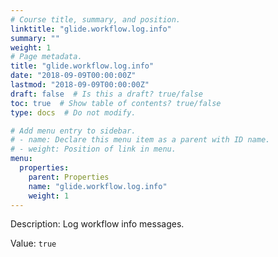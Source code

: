 ```yaml
---
# Course title, summary, and position.
linktitle: "glide.workflow.log.info"
summary: ""
weight: 1
# Page metadata.
title: "glide.workflow.log.info"
date: "2018-09-09T00:00:00Z"
lastmod: "2018-09-09T00:00:00Z"
draft: false  # Is this a draft? true/false
toc: true  # Show table of contents? true/false
type: docs  # Do not modify.

# Add menu entry to sidebar.
# - name: Declare this menu item as a parent with ID name.
# - weight: Position of link in menu.
menu:
  properties:
    parent: Properties
    name: "glide.workflow.log.info"
    weight: 1
---
```


Description: Log workflow info messages.


Value: `true`
